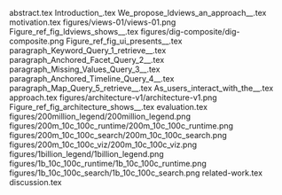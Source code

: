 abstract.tex
Introduction_.tex
We_propose_ldviews_an_approach__.tex
motivation.tex
figures/views-01/views-01.png
Figure_ref_fig_ldviews_shows__.tex
figures/dig-composite/dig-composite.png
Figure_ref_fig_ui_presents__.tex
paragraph_Keyword_Query_1_retrieve__.tex
paragraph_Anchored_Facet_Query_2__.tex
paragraph_Missing_Values_Query_3__.tex
paragraph_Anchored_Timeline_Query_4__.tex
paragraph_Map_Query_5_retrieve__.tex
As_users_interact_with_the__.tex
approach.tex
figures/architecture-v1/architecture-v1.png
Figure_ref_fig_architecture_shows__.tex
evaluation.tex
figures/200million_legend/200million_legend.png
figures/200m_10c_100c_runtime/200m_10c_100c_runtime.png
figures/200m_10c_100c_search/200m_10c_100c_search.png
figures/200m_10c_100c_viz/200m_10c_100c_viz.png
figures/1billion_legend/1billion_legend.png
figures/1b_10c_100c_runtime/1b_10c_100c_runtime.png
figures/1b_10c_100c_search/1b_10c_100c_search.png
related-work.tex
discussion.tex